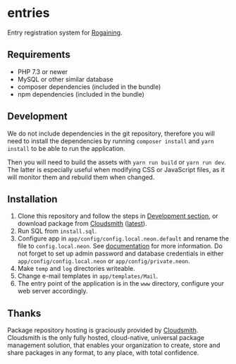 # entries

Entry registration system for [Rogaining](http://en.wikipedia.org/wiki/Rogaining).

## Requirements

- PHP 7.3 or newer
- MySQL or other similar database
- composer dependencies (included in the bundle)
- npm dependencies (included in the bundle)

## Development

We do not include dependencies in the git repository, therefore you will need to install the dependencies by running `composer install` and `yarn install` to be able to run the application.

Then you will need to build the assets with `yarn run build` or `yarn run dev`. The latter is especially useful when modifying CSS or JavaScript files, as it will monitor them and rebuild them when changed.

## Installation

1. Clone this repository and follow the steps in [Development section](#development), or download package from [Cloudsmith](https://cloudsmith.io/~entries-for-rogaining/repos/entries/packages/) ([latest](https://cloudsmith.io/~entries-for-rogaining/repos/entries/packages/?q=version%3Alatest)).
2. Run SQL from `install.sql`.
3. Configure app in `app/config/config.local.neon.default` and rename the file to `config.local.neon`. See [documentation](docs/configuration.md) for more information. Do not forget to set up admin password and database credentials in either `app/config/config.local.neon` or `app/config/private.neon`.
4. Make `temp` and `log` directories writeable.
5. Change e-mail templates in `app/templates/Mail`.
6. The entry point of the application is in the `www` directory, configure your web server accordingly.

## Thanks

Package repository hosting is graciously provided by [Cloudsmith](https://cloudsmith.com). Cloudsmith is the only fully hosted, cloud-native, universal package management solution, that enables your organization to create, store and share packages in any format, to any place, with total confidence.
